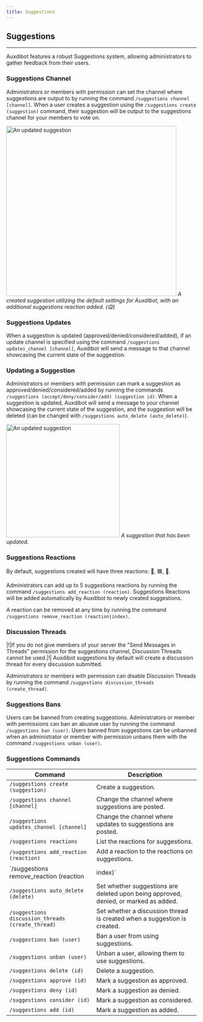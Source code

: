 ```yaml
---
title: Suggestions
---
```


## Suggestions

-----

Auxdibot features a robust Suggestions system, allowing administrators to gather feedback from their users.

### Suggestions Channel

Administrators or members with permission can set the channel where suggestions are output to by running the command `/suggestions channel [channel]`. When a user creates a suggestion using the `/suggestions create (suggestion)` command, their suggestion will be output to the suggestions channel for your members to vote on.

<p class="image">
<img alt="An updated suggestion" src="/docs/_assets/suggestion_message.png" width=450/>
<em>A created suggestion utilizing the default settings for Auxdibot, with an additional suggestions reaction added. (😋) </em>
</p>

### Suggestions Updates

When a suggestion is updated (approved/denied/considered/added), if an update channel is specified using the command `/suggestions updates_channel [channel]`, Auxdibot will send a message to that channel showcasing the current state of the suggestion.

### Updating a Suggestion

Administrators or members with permission can mark a suggestion as approved/denied/considered/added by running the commands `/suggestions (accept/deny/consider/add) (suggestion id)`. When a suggestion is updated, Auxdibot will send a message to your channel showcasing the current state of the suggestion, and the suggestion will be deleted (can be changed with `/suggestions auto_delete (auto_delete)`).

<p class="image">
<img alt="An updated suggestion" src="/docs/_assets/suggestion_update.png" width=300/>
<em>A suggestion that has been updated.</em>
</p>

### Suggestions Reactions

By default, suggestions created will have three reactions: 🔼, 🟦, 🔽.

Administrators can add up to 5 suggestions reactions by running the command `/suggestions add_reaction (reaction)`. Suggestions Reactions will be added automatically by Auxdibot to newly created suggestions.

A reaction can be removed at any time by running the command `/suggestions remove_reaction (reaction|index)`.

### Discussion Threads

|!|If you do not give members of your server the "Send Messages in Threads" permission for the suggestions channel, Discussion Threads cannot be used.|!|
Auxdibot suggestions by default will create a discussion thread for every discussion submitted.

Administrators or members with permission can disable Discussion Threads by running the command `/suggestions discussion_threads (create_thread)`.

### Suggestions Bans

Users can be banned from creating suggestions. Administrators or member with permissions can ban an abusive user by running the command `/suggestions ban (user)`. Users banned from suggestions can be unbanned when an administrator or member with permission unbans them with the command `/suggestions unban (user)`.

### Suggestions Commands

| Command  | Description |
| ------------- | ------------------- |
| `/suggestions create (suggestion)` | Create a suggestion. |
| `/suggestions channel [channel]` | Change the channel where suggestions are posted. |
| `/suggestions updates_channel [channel]` | Change the channel where updates to suggestions are posted. |
| `/suggestions reactions` | List the reactions for suggestions. |
| `/suggestions add_reaction (reaction)` | Add a reaction to the reactions on suggestions. |
| `/suggestions remove_reaction (reaction|index)` | Remove a reaction from the reactions on suggestions. |
| `/suggestions auto_delete (delete)` | Set whether suggestions are deleted upon being approved, denied, or marked as added. |
| `/suggestions discussion_threads (create_thread)` | Set whether a discussion thread is created when a suggestion is created. |
| `/suggestions ban (user)` | Ban a user from using suggestions. |
| `/suggestions unban (user)` | Unban a user, allowing them to use suggestions. |
| `/suggestions delete (id)` | Delete a suggestion. |
| `/suggestions approve (id)` | Mark a suggestion as approved. |
| `/suggestions deny (id)` | Mark a suggestion as denied. |
| `/suggestions consider (id)` | Mark a suggestion as considered. |
| `/suggestions add (id)` | Mark a suggestion as added. |

